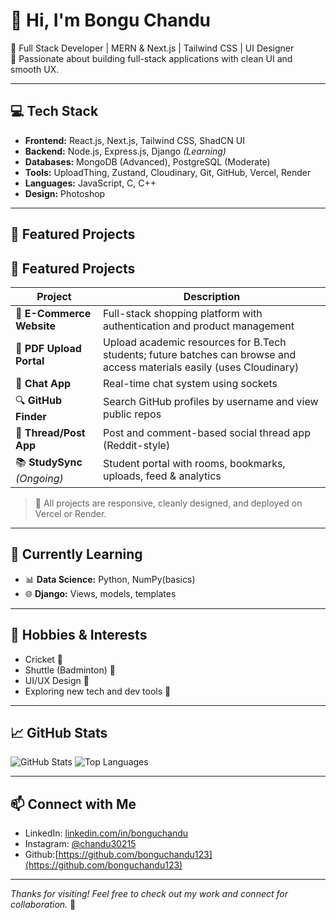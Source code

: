 # 👋 Hi, I'm Bongu Chandu

🎯 Full Stack Developer | MERN & Next.js | Tailwind CSS | UI Designer  
🚀 Passionate about building full-stack applications with clean UI and smooth UX.

---

## 💻 Tech Stack

- **Frontend:** React.js, Next.js, Tailwind CSS, ShadCN UI  
- **Backend:** Node.js, Express.js, Django *(Learning)*  
- **Databases:** MongoDB (Advanced), PostgreSQL (Moderate)  
- **Tools:** UploadThing, Zustand, Cloudinary, Git, GitHub, Vercel, Render  
- **Languages:** JavaScript, C, C++  
- **Design:** Photoshop  

---

## 🚀 Featured Projects

## 🚀 Featured Projects

| Project | Description |
|--------|-------------|
| 🛒 **E-Commerce Website** | Full-stack shopping platform with authentication and product management |
| 📄 **PDF Upload Portal** | Upload academic resources for B.Tech students; future batches can browse and access materials easily (uses Cloudinary) |
| 💬 **Chat App** | Real-time chat system using sockets |
| 🔍 **GitHub Finder** | Search GitHub profiles by username and view public repos |
| 🧵 **Thread/Post App** | Post and comment-based social thread app (Reddit-style) |
| 📚 **StudySync** *(Ongoing)* | Student portal with rooms, bookmarks, uploads, feed & analytics |


> 🎉 All projects are responsive, cleanly designed, and deployed on Vercel or Render.

---

## 🎯 Currently Learning

- 📊 **Data Science:** Python, NumPy(basics)
- 🌐 **Django:** Views, models, templates 

---

## 🏏 Hobbies & Interests

- Cricket 🏏  
- Shuttle (Badminton) 🏸  
- UI/UX Design 🎨  
- Exploring new tech and dev tools 🚀

---

## 📈 GitHub Stats

![GitHub Stats](https://github-readme-stats.vercel.app/api?username=bonguchandu&show_icons=true&theme=radical)
![Top Languages](https://github-readme-stats.vercel.app/api/top-langs/?username=bonguchandu&layout=compact&langs_count=8&theme=radical)



---

## 📫 Connect with Me

- LinkedIn: [linkedin.com/in/bonguchandu](https://linkedin.com/in/bonguchandu)
- Instagram: [@chandu30215](https://instagram.com/chandu30215)
- Github:[https://github.com/bonguchandu123](https://github.com/bonguchandu123)
  

---

*Thanks for visiting! Feel free to check out my work and connect for collaboration.* 🚀
